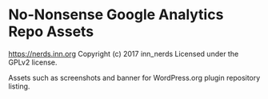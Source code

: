 # No-Nonsense Google Analytics Repo Assets #
https://nerds.inn.org
Copyright (c) 2017 inn_nerds
Licensed under the GPLv2 license.

Assets such as screenshots and banner for WordPress.org plugin repository listing.

